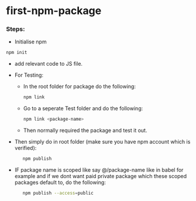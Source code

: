 # first-npm-package

### Steps:
- Initialise npm 
```bash 
npm init
```
- add relevant code to JS file.
- For Testing:
   - In the root folder for package do the following:
     ```bash
     npm link
     ```
   - Go to a seperate Test folder and do the following:
     ```bash
     npm link <package-name>
     ```
   - Then normally required the package and test it out.

- Then simply do in root folder (make sure you have npm account which is verified):   
  ```bash
     npm publish
  ```
- IF package name is scoped like say @<name>/package-name like in babel for example and if we dont want paid private package which these scoped packages default to, do the following:
   ```bash
      npm publish --access=public
   ```



